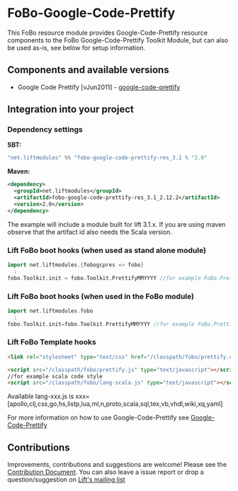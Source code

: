 # FoBo-Google-Code-Prettify

This FoBo resource module provides Google-Code-Prettify resource components to the FoBo Google-Code-Prettify Toolkit Module, 
but can also be used as-is, see below for setup information.

## Components and available versions 

- Google Code Prettify [vJun2011] - [google-code-prettify](https://github.com/google/code-prettify/)

## Integration into your project 

### Dependency settings

**SBT:**
```scala
"net.liftmodules" %% "fobo-google-code-prettify-res_3.1 % "2.0"
```
**Maven:**
```xml  
<dependency>
  <groupId>net.liftmodules</groupId>
  <artifactId>fobo-google-code-prettify-res_3.1_2.12.2</artifactId>
  <version>2.0</version>
</dependency>
```
The example will include a module built for lift 3.1.x. 
If you are using maven observe that the artifact id also needs the Scala version.

### Lift FoBo boot hooks (when used as stand alone module)
```scala
import net.liftmodules.{fobogcpres => fobo} 
  :
fobo.Toolkit.init = fobo.Toolkit.PrettifyMMYYYY //for example FoBo.PrettifyJun2011 
```
### Lift FoBo boot hooks (when used in the FoBo module)
```scala
import net.liftmodules.fobo 
  :
fobo.Toolkit.init=fobo.Toolkit.PrettifyMMYYYY //for example FoBo.PrettifyJun2011
```
### Lift FoBo Template hooks
```html
<link rel="stylesheet" type="text/css" href="/classpath/fobo/prettify.css">

<script src="/classpath/fobo/prettify.js" type="text/javascript"></script>
//for example scala code style 
<script src="/classpath/fobo/lang-scala.js" type="text/javascript"></script>
```
Available lang-xxx.js is xxx=[apollo,clj,css,go,hs,listp,lua,ml,n,proto,scala,sql,tex,vb,vhdl,wiki,xq,yaml]

For more information on how to use Google-Code-Prettify see [Google-Code-Prettify](https://github.com/google/code-prettify/)

Contributions
------
Improvements, contributions and suggestions are welcome! Please see the [Contribution Document](https://github.com/karma4u101/FoBo/blob/master/CONTRIBUTING.md). 
You can also leave a issue report or drop a question/suggestion on [Lift's mailing list](http://groups.google.com/group/liftweb/) 
